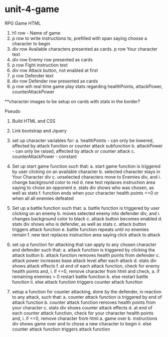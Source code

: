 # unit-4-game

RPG Game
HTML
1. h1 row - Name of game
2. p row to write instructions to, prefilled with span saying choose a character to begin
3. div row Available characters presented as cards. p row Your character text
4. div row Enemy row presented as cards
5. p row Fight instruction text
6. div row Attack button, not enabled at first
7. p row Defender text
8. div row Defender row presented as cards
9. p row wih real time game play stats regarding healthPoints, attackPower, counterAttackPower

**character images to be setup on cards with stats in the border? 

Pseudo
1. Build HTML and CSS
2. Link bootstrap and Jquery
3. set up character variables for:
	a. healthPoints - can only be lowered, affected by attack function or counter attack subfunction
	b. attackPower - can only be raised, affected by attack or counter attack
	c. counterAttackPower - constant

4. Set up start  game function such that:
	a. start game function is triggered by user clicking on an available character 
	b. selected character stays in Your Character div
	c. unselected characters move to Enemies div, and
		i. change background color to red
	d. new text replaces instruction area saying to chose an opponent
	e. stats div shows who was chosen, as well as stats
	f. function ends when your character health points <=0 or when all all enemies defeated

5. Set up a battle function such that:
	a. battle function is triggered by user clicking on an enemy
	b. moves selected enemy into defender div, and 
		i. changes background color to black
	c. attack button becomes enabled
	d. stats div shows who is defender, as well as stats
	c. attack button triggers attack function
	e. battle function repeats until no enemies remain 
	f. new text replaces instruction area saying click attack to attack   

6. set up a function for attacking that can apply to any chosen character and defender such that:
	a. attack function is triggered by clicking the attack button
	b. attack function removes health points from defender 
	c. attack power increases base attack level after each attack
	d. stats div shows attack effects
	f. at end of each attack function, check for enemy health points and, 
		i. if <=0, remove character from html and check, 
			a. if remaining enemies > 0 restart battle function
			b. else restart battle function
	 	ii. else attack function triggers counter attack function

7. setup a function for counter attacking, done by the defender, in reaction to any attack, such that:
	a. counter attack function is triggered by end of attack function
	b. counter attack function removes health points from your character
	c. stats div shows counter attack effects
	d. at end of each counter attack function, check for your character health points and, 
		i. if <=0, remove character from html
			a. game over
			b. instructions div shows game over and to chose a new character to begin
		ii. else counter attack function triggers attack function